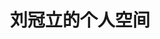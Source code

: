 ---
layout: home

title: 刘冠立的个人空间

hero:
  name: 刘冠立
  text: 我的个人空间
  tagline: 事能知足心常泰，人到无求品自高
  image:
    # src: /images/logo.png
    alt: clock
  actions:
    - theme: brand
      text: 学习笔记
      link: /guides/notes/docx/welcome
    - theme: alt
      text: 实用工具
      link: /guides/tools/convert/image2base64

features:
  - icon: 
      src: /icons/photo-icon.svg
    title: 我的相册
    details: 生活点滴 精彩记录
    link: /guides/photos/刘芸宁-小宝出世
    linkText: 点击进入
---